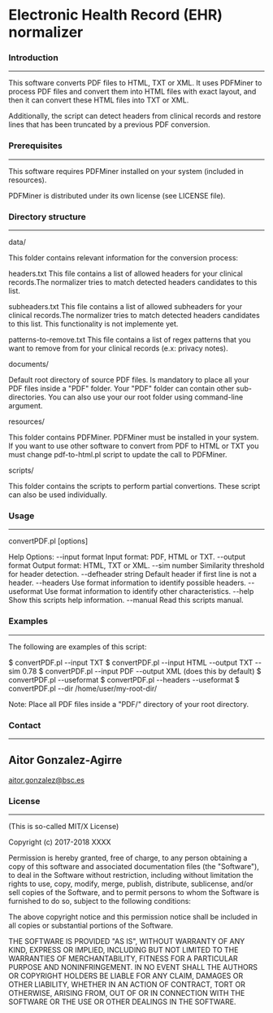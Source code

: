#  Electronic Health Record (EHR) normalizer     

### Introduction
------------

  This software converts PDF files to HTML, TXT or XML. It  uses 
PDFMiner to process PDF files and convert them into HTML files with 
exact layout, and then it can convert these HTML files into TXT or 
XML. 

  Additionally, the script can detect headers from clinical records 
and restore lines that has been truncated by a previous PDF conversion.
 

### Prerequisites
-------------

  This software requires PDFMiner installed on your system (included in 
resources).

  PDFMiner is distributed under its own license (see LICENSE file).


### Directory structure
-------------------

data/

  This folder contains relevant information for the conversion process:
	
  headers.txt
	This file contains a list of allowed headers for your clinical 
	records.The normalizer tries to match detected headers candidates 
	to this list.

	
  subheaders.txt
	This file contains a list of allowed subheaders for your clinical 
	records.The normalizer tries to match detected headers candidates 
	to this list. This functionality is not implemente yet.

	
  patterns-to-remove.txt
	This file contains a list of regex patterns that you want to remove
	from for your clinical records (e.x: privacy notes).


documents/

  Default root directory of source PDF files. Is mandatory to place all 
your PDF files inside a "PDF" folder. Your "PDF" folder can contain other 
sub-directories. You can also use your our root folder using command-line
argument.


resources/

  This folder contains PDFMiner. PDFMiner must be installed in your
system. If you want to use other software to convert from PDF to HTML
or TXT you must change pdf-to-html.pl script to update the call to
PDFMiner.


scripts/

  This folder contains the scripts to perform partial convertions. These
script can also be used individually.
 

### Usage
-----

 convertPDF.pl [options] 

  Help Options:
   --input format      Input format: PDF, HTML or TXT.
   --output format     Output format: HTML, TXT or XML.
   --sim number        Similarity threshold for header detection.
   --defheader string  Default header if first line is not a header.
   --headers           Use format information to identify possible headers.
   --useformat         Use format information to identify other characteristics.
   --help              Show this scripts help information.
   --manual            Read this scripts manual.


### Examples
--------

  The following are examples of this script:

   $ convertPDF.pl --input TXT
   $ convertPDF.pl --input HTML --output TXT --sim 0.78
   $ convertPDF.pl --input PDF --output XML (does this by default)
   $ convertPDF.pl --useformat
   $ convertPDF.pl --headers --useformat
   $ convertPDF.pl --dir /home/user/my-root-dir/

  Note: Place all PDF files inside a "PDF/" directory of your root
directory.



### Contact
------

 Aitor Gonzalez-Agirre
 --
 aitor.gonzalez@bsc.es



### License
-------

(This is so-called MIT/X License)

Copyright (c) 2017-2018 XXXX

Permission is hereby granted, free of charge, to any person obtaining a copy of this software and associated documentation files (the "Software"), to deal in the Software without restriction, including without limitation the rights to use, copy, modify, merge, publish, distribute, sublicense, and/or sell copies of the Software, and to permit persons to whom the Software is furnished to do so, subject to the following conditions:

The above copyright notice and this permission notice shall be included in all copies or substantial portions of the Software.

THE SOFTWARE IS PROVIDED "AS IS", WITHOUT WARRANTY OF ANY KIND, EXPRESS OR IMPLIED, INCLUDING BUT NOT LIMITED TO THE WARRANTIES OF MERCHANTABILITY, FITNESS FOR A PARTICULAR PURPOSE AND NONINFRINGEMENT. IN NO EVENT SHALL THE AUTHORS OR COPYRIGHT HOLDERS BE LIABLE FOR ANY CLAIM, DAMAGES OR OTHER LIABILITY, WHETHER IN AN ACTION OF CONTRACT, TORT OR OTHERWISE, ARISING FROM, OUT OF OR IN CONNECTION WITH THE SOFTWARE OR THE USE OR OTHER DEALINGS IN THE SOFTWARE.

